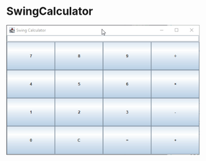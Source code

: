 # SwingCalculator

![Demo](https://raw.githubusercontent.com/itok01/SwingCalculator/master/demo.gif)
